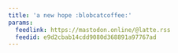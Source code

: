 ```yaml
---
title: 'a new hope :blobcatcoffee:'
params:
  feedlink: https://mastodon.online/@latte.rss
  feedid: e9d2cbab14cdd9080d368891a97767ad
---
```

